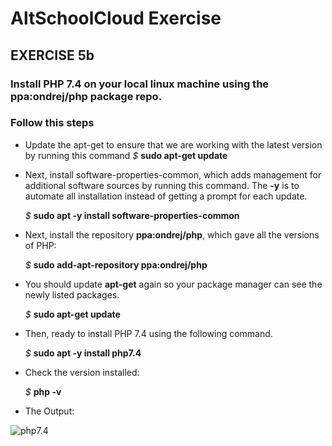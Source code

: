 ﻿# AltSchoolCloud Exercise

## EXERCISE 5b

### Install PHP 7.4 on your local linux machine using the ppa:ondrej/php package repo.

### Follow this steps

 * Update the apt-get to ensure that we are working with the latest version by running this command _$_ **sudo apt-get update**
 
 * Next, install software-properties-common, which adds management for additional software sources by running this command. The **-y** is to automate all installation instead of getting a prompt for each update.
 
     _$_ **sudo apt -y install software-properties-common**
 
 * Next, install the repository **ppa:ondrej/php**, which gave all the versions of PHP:
 
     _$_ **sudo add-apt-repository ppa:ondrej/php**
 
 * You should update **apt-get** again so your package manager can see the newly listed packages.
 
    _$_ **sudo apt-get update**
    
 * Then, ready to install PHP 7.4 using the following command.
 
    _$_ **sudo apt -y install php7.4**
    
 * Check the version installed:
 
    _$_ **php -v**
    
 * The Output:
 
 ![php7.4]()
 
 
 
 
 
 